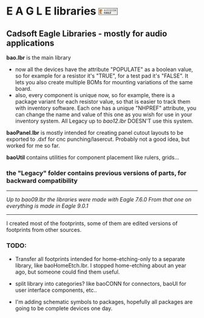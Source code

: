 # E A G L E   libraries    <img src="eaglelogo.jpg" alt="eagle icon" width="50"/>
## Cadsoft Eagle Libraries - mostly for audio applications

**bao.lbr** is the main library
 * now all the devices have the attribute "POPULATE" as a boolean value, so for example for a resistor it's "TRUE", for a test pad it's "FALSE". It lets you also create multiple BOMs for mounting variations of the same board.
 * also, every component is unique now, so for example, there is a package variant for each resistor value, so that is easier to track them with inventory software. Each one has a unique "NHPREF" attribute, you can change the name and value of this one as you wish for use in your inventory system. All Legacy up to _bao12.lbr_ DOESN'T use this system.

**baoPanel.lbr** is mostly intended for creating panel cutout layouts to be exported to .dxf for cnc punching/lasercut. Probably not a good idea, but worked for me so far.

**baoUtil** contains utilities for component placement like rulers, grids...

### the "Legacy" folder contains previous versions of parts, for backward compatibility

---

_Up to bao09.lbr the libraries were made with Eagle 7.6.0
From that one on everything is made in Eagle 9.0.1_

---

I created most of the footprints, some of them are edited versions of footprints from other sources.

### TODO: 
 * Transfer all footprints intended for home-etching-only to a separate library, like baoHomeEtch.lbr.
   I stopped home-etching about an year ago, but someone could find them useful.
   
* split library into categories? like baoCONN for connectors, baoUI for user interface components, etc..

* I'm adding schematic symbols to packages, hopefully all packages are going to be complete devices one day.
